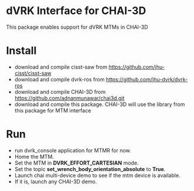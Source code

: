 dVRK Interface for CHAI-3D
====================
This package enables support for dVRK MTMs in CHAI-3D 

# Install 
* download and compile cisst-saw from
  https://github.com/jhu-cisst/cisst-saw
* download and compile dvrk-ros from
  https://github.com/jhu-dvrk/dvrk-ros
* download and compile CHAI-3D from 
  https://github.com/adnanmunawar/chai3d.git
* download and compile this package. CHAI-3D will use the library from this package for MTM interface

# Run
* run dvrk_console application for MTMR for now.
* Home the MTM.
* Set the MTM in **DVRK_EFFORT_CARTESIAN** mode.
* Set the topic **set_wrench_body_orientation_absolute** to **True**.
* Launch chai multi-device demo to see if the mtm device is available.
* If it is, launch any CHAI-3D demo. 

